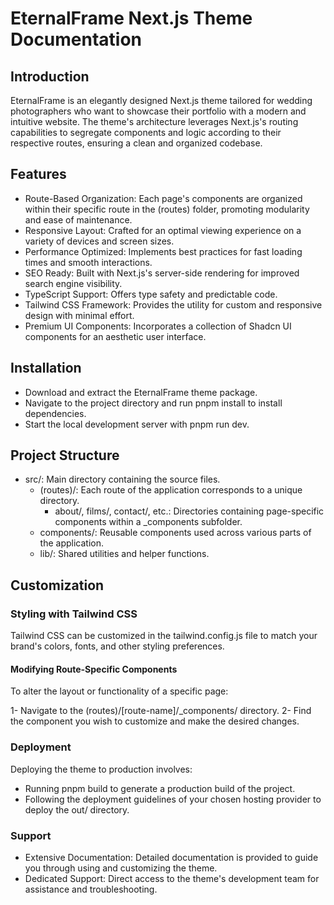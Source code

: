 # EternalFrame Next.js Theme Documentation

## Introduction

EternalFrame is an elegantly designed Next.js theme tailored for wedding photographers who want to showcase their portfolio with a modern and intuitive website. The theme's architecture leverages Next.js's routing capabilities to segregate components and logic according to their respective routes, ensuring a clean and organized codebase.

## Features
- Route-Based Organization: Each page's components are organized within their specific route in the (routes) folder, promoting modularity and ease of maintenance.
- Responsive Layout: Crafted for an optimal viewing experience on a variety of devices and screen sizes.
- Performance Optimized: Implements best practices for fast loading times and smooth interactions.
- SEO Ready: Built with Next.js's server-side rendering for improved search engine visibility.
- TypeScript Support: Offers type safety and predictable code.
- Tailwind CSS Framework: Provides the utility for custom and responsive design with minimal effort.
- Premium UI Components: Incorporates a collection of Shadcn UI components for an aesthetic user interface.

## Installation

- Download and extract the EternalFrame theme package.
- Navigate to the project directory and run pnpm install to install dependencies.
- Start the local development server with pnpm run dev.

## Project Structure

- src/: Main directory containing the source files.
   - (routes)/: Each route of the application corresponds to a unique directory.
     - about/, films/, contact/, etc.: Directories containing page-specific components within a _components subfolder.
   - components/: Reusable components used across various parts of the application.
   - lib/: Shared utilities and helper functions.

## Customization

### Styling with Tailwind CSS

Tailwind CSS can be customized in the tailwind.config.js file to match your brand's colors, fonts, and other styling preferences.

#### Modifying Route-Specific Components

To alter the layout or functionality of a specific page:

1- Navigate to the (routes)/[route-name]/_components/ directory.
2- Find the component you wish to customize and make the desired changes.

### Deployment
Deploying the theme to production involves:

- Running pnpm build to generate a production build of the project.
- Following the deployment guidelines of your chosen hosting provider to deploy the out/ directory.

### Support

- Extensive Documentation: Detailed documentation is provided to guide you through using and customizing the theme.
- Dedicated Support: Direct access to the theme's development team for assistance and troubleshooting.